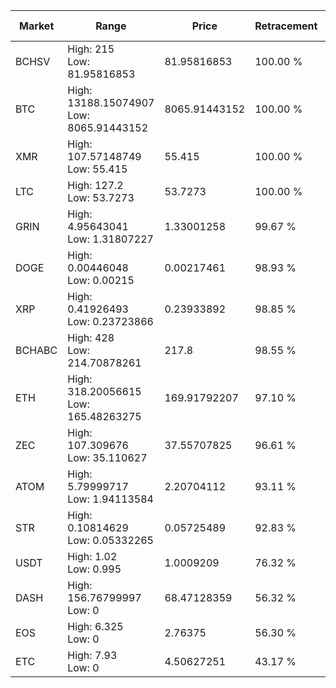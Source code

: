 | Market | Range | Price| Retracement | Doubles to 50% |
| --- | --- | --- | --- | --- |
| BCHSV | High: 215<br />Low: 81.95816853 | 81.95816853 | 100.00 % | 1.81 |
| BTC | High: 13188.15074907<br />Low: 8065.91443152 | 8065.91443152 | 100.00 % | 1.32 |
| XMR | High: 107.57148749<br />Low: 55.415 | 55.415 | 100.00 % | 1.47 |
| LTC | High: 127.2<br />Low: 53.7273 | 53.7273 | 100.00 % | 1.68 |
| GRIN | High: 4.95643041<br />Low: 1.31807227 | 1.33001258 | 99.67 % | 2.36 |
| DOGE | High: 0.00446048<br />Low: 0.00215 | 0.00217461 | 98.93 % | 1.52 |
| XRP | High: 0.41926493<br />Low: 0.23723866 | 0.23933892 | 98.85 % | 1.37 |
| BCHABC | High: 428<br />Low: 214.70878261 | 217.8 | 98.55 % | 1.48 |
| ETH | High: 318.20056615<br />Low: 165.48263275 | 169.91792207 | 97.10 % | 1.42 |
| ZEC | High: 107.309676<br />Low: 35.110627 | 37.55707825 | 96.61 % | 1.90 |
| ATOM | High: 5.79999717<br />Low: 1.94113584 | 2.20704112 | 93.11 % | 1.75 |
| STR | High: 0.10814629<br />Low: 0.05332265 | 0.05725489 | 92.83 % | 1.41 |
| USDT | High: 1.02<br />Low: 0.995 | 1.0009209 | 76.32 % | 1.01 |
| DASH | High: 156.76799997<br />Low: 0 | 68.47128359 | 56.32 % | 1.14 |
| EOS | High: 6.325<br />Low: 0 | 2.76375 | 56.30 % | 1.14 |
| ETC | High: 7.93<br />Low: 0 | 4.50627251 | 43.17 % | 0.00 |
